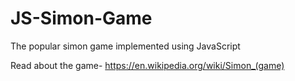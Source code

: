 # JS-Simon-Game

The popular simon game implemented using JavaScript

Read about the game- https://en.wikipedia.org/wiki/Simon_(game)
